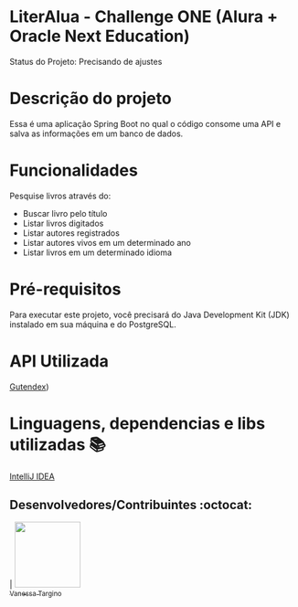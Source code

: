 # LiterAlua - Challenge ONE (Alura + Oracle Next Education)

Status do Projeto: Precisando de ajustes

# Descrição do projeto
Essa é  uma aplicação Spring Boot no qual o código consome uma API e salva as informações em um banco de dados.

# Funcionalidades

Pesquise livros através do:
- Buscar livro pelo título
- Listar livros digitados
- Listar autores registrados
- Listar autores vivos em um determinado ano
- Listar livros em um determinado idioma


# Pré-requisitos

Para executar este projeto, você precisará do Java Development Kit (JDK) instalado em sua máquina e do PostgreSQL.

# API Utilizada
[Gutendex](https://gutendex.com/))

# Linguagens, dependencias e libs utilizadas 📚
[IntelliJ IDEA](https://www.jetbrains.com/pt-br/idea/)

## Desenvolvedores/Contribuintes :octocat:
| [<img src="https://avatars.githubusercontent.com/u/139828545?v=4" width=115><br><sub>Vanessa Targino</sub>](https://github.com/VanessaTargino)
